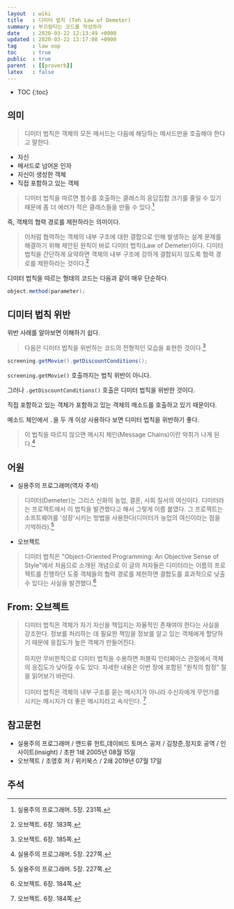 ```yaml
---
layout  : wiki
title   : 디미터 법칙 (Teh Law of Demeter)
summary : 부끄럼타는 코드를 작성하라
date    : 2020-03-22 12:13:49 +0900
updated : 2020-03-22 13:17:08 +0900
tag     : law oop
toc     : true
public  : true
parent  : [[proverb]]
latex   : false
---
```

* TOC
{:toc}

## 의미

> 디미터 법칙은 객체의 모든 메서드는 다음에 해당하는 메서드만을 호출해야 한다고 말한다.
- 자신
- 메서드로 넘어온 인자
- 자신이 생성한 객체
- 직접 포함하고 있는 객체

> 디미터 법칙을 따르면 함수를 호출하는 클래스의 응답집합 크기를 줄일 수 있기 때문에 좀 더 에러가 적은 클래스들을 만들 수 있다.[^andrew-231]

즉, 객체의 협력 경로를 제한하라는 의미이다.

> 이처럼 협력하는 객체의 내부 구조에 대한 결합으로 인해 발생하는 설계 문제를 해결하기 위해 제안된 원칙이 바로 디미터 법칙(Law of Demeter)이다.
디미터 법칙을 간단하게 요약하면 객체의 내부 구조에 강하게 결합되지 않도록 협력 경로를 제한하라는 것이다.[^cho-183]

디미터 법칙을 따르는 형태의 코드는 다음과 같이 매우 단순하다.

```java
object.method(parameter);
```

## 디미터 법칙 위반

위반 사례를 알아보면 이해하기 쉽다.

> 다음은 디미터 법칙을 위반하는 코드의 전형적인 모습을 표현한 것이다.[^cho-185]
```java
screening.getMovie().getDiscountConditions();
```

`screening.getMovie()` 호출까지는 법칙 위반이 아니다.

그러나 `.getDiscountConditions()` 호출은 디미터 법칙을 위반한 것이다.

직접 포함하고 있는 객체가 포함하고 있는 객체의 메소드를 호출하고 있기 때문이다.

메소드 체인에서 `.`을 두 개 이상 사용하다 보면 디미터 법칙을 위반하기 좋다.

> 이 법칙을 따르지 않으면 메시지 체인(Message Chains)이란 악취가 나게 된다.[^andrew-227]

## 어원

- 실용주의 프로그래머(역자 주석)

> 디미터(Demeter)는 그리스 신화의 농업, 결혼, 사회 질서의 여신이다.
디미터라는 프로젝트에서 이 법칙을 발견했다고 해서 그렇게 이름 붙였다.
그 프로젝트는 소프트웨어를 '성장'시키는 방법을 사용한다(디미터가 농업의 여신이라는 점을 기억하라).[^andrew-227]

- 오브젝트

> 디미터 법칙은 "Object-Oriented Programming: An Objective Sense of Style"에서 처음으로 소개된 개념으로 이 글의 저자들은 디미터라는 이름의 프로젝트를 진행하던 도중 객체들의 협력 경로를 제한하면 결합도를 효과적으로 낮출 수 있다는 사실을 발견했다.[^cho-184]


## From: 오브젝트

> 디미터 법칙은 객체가 자기 자신을 책임지는 자율적인 존재여야 한다는 사실을 강조한다.
정보를 처리하는 데 필요한 책임을 정보를 알고 있는 객체에게 할당하기 때문에 응집도가 높은 객체가 만들어진다.
<br/><br/>
하지만 무비판적으로 디미터 법칙을 수용하면 퍼블릭 인터페이스 관점에서 객체의 응집도가 낮아질 수도 있다.
자세한 내용은 이번 장에 포함된 "원칙의 함정" 절을 읽어보기 바란다.
<br/><br/>
디미터 법칙은 객체의 내부 구조를 묻는 메시지가 아니라 수신자에게 무언가를 시키는 메시지가 더 좋은 메시지라고 속삭인다.
[^cho-186]

## 참고문헌

- 실용주의 프로그래머 / 앤드류 헌트,데이비드 토머스 공저 / 김창준,정지호 공역 / 인사이트(insight) / 초판 1쇄 2005년 08월 15일
- 오브젝트 / 조영호 저 / 위키북스 / 2쇄 2019년 07월 17일

## 주석

[^andrew-227]: 실용주의 프로그래머. 5장. 227쪽.
[^andrew-231]: 실용주의 프로그래머. 5장. 231쪽.

[^cho-183]: 오브젝트. 6장. 183쪽.
[^cho-184]: 오브젝트. 6장. 184쪽.
[^cho-185]: 오브젝트. 6장. 185쪽.
[^cho-186]: 오브젝트. 6장. 184쪽.

